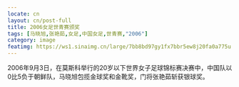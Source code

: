 ```yaml
---
locate: cn
layout: cn/post-full
title: 2006女足世青赛颁奖
tags: [马晓旭,张艳茹,女足,中国女足,世青赛,"2006"]
category: image
featimg: https://ws1.sinaimg.cn/large/7bb8bd97gy1fx7bbr5ew8j20fa0a775u.jpg
---
```


2006年9月3日，在莫斯科举行的20岁以下世界女子足球锦标赛决赛中，中国队以0比5负于朝鲜队，马晓旭包揽金球奖和金靴奖，门将张艳茹斩获银球奖。